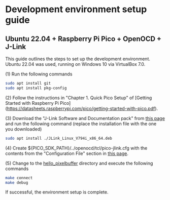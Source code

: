 # Development environment setup guide
## Ubuntu 22.04 + Raspberry Pi Pico + OpenOCD + J-Link

This guide outlines the steps to set up the development environment. Ubuntu 22.04 was used, running on Windows 10 via VirtualBox 7.0.

(1) Run the following commands
```bash
sudo apt install git
sudo apt install pkg-config
```
(2) Follow the instructions in "Chapter 1. Quick Pico Setup" of [Getting Started with Raspberry Pi Pico] (https://datasheets.raspberrypi.com/pico/getting-started-with-pico.pdf).

(3) Download the "J-Link Software and Documentation pack" from [this page](https://www.segger.com/downloads/jlink/) and run the following command (replace the installation file with the one you downloaded)
```bash
sudo apt install ./JLink_Linux_V794i_x86_64.deb
```

(4) Create ${PICO_SDK_PATH}/../openocd/tcl/pico-jlink.cfg with the contents from the "Configuration File" section in [this page](https://mickey-happygolucky.hatenablog.com/entry/2021/02/24/193703).

(5) Change to the [hello_pixelbuffer](examples/pixelbuffer/hello_pixelbuffer) directory and execute the following commands
```bash
make connect
make debug
```
If successful, the environment setup is complete.
